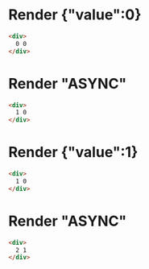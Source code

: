 # Render {"value":0}
```html
<div>
  0 0
</div>
```


# Render "ASYNC"
```html
<div>
  1 0
</div>
```


# Render {"value":1}
```html
<div>
  1 0
</div>
```


# Render "ASYNC"
```html
<div>
  2 1
</div>
```